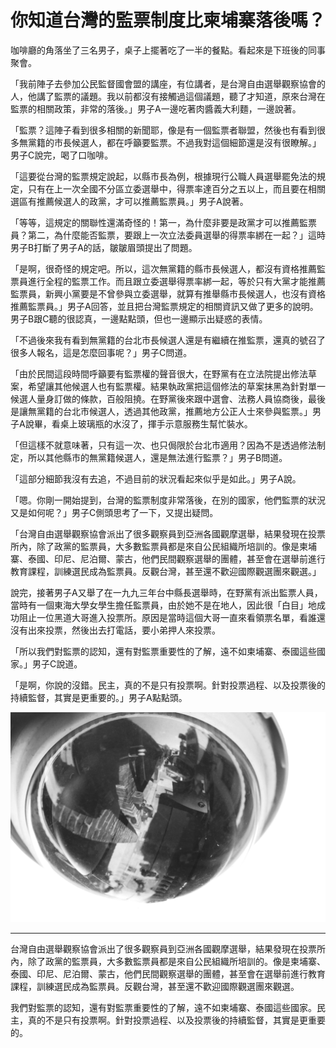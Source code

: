 # 你知道台灣的監票制度比柬埔寨落後嗎？

咖啡廳的角落坐了三名男子，桌子上擺著吃了一半的餐點。看起來是下班後的同事聚會。

「我前陣子去參加公民監督國會盟的講座，有位講者，是台灣自由選舉觀察協會的人，他講了監票的議題。我以前都沒有接觸過這個議題，聽了才知道，原來台灣在監票的相關政策，非常的落後。」男子A一邊吃著肉醬義大利麵，一邊說著。

「監票？這陣子看到很多相關的新聞耶，像是有一個監票者聯盟，然後也有看到很多無黨籍的市長候選人，都在呼籲要監票。不過我對這個細節還是沒有很瞭解。」男子C說完，喝了口咖啡。

「這要從台灣的監票規定說起，以縣市長為例，根據現行公職人員選舉罷免法的規定，只有在上一次全國不分區立委選舉中，得票率達百分之五以上，而且要在相關選區有推薦候選人的政黨，才可以推薦監票員。」男子A說著。

「等等，這規定的關聯性還滿奇怪的！第一，為什麼非要是政黨才可以推薦監票員？第二，為什麼能否監票，要跟上一次立法委員選舉的得票率綁在一起？」這時男子B打斷了男子A的話，皺皺眉頭提出了問題。

「是啊，很奇怪的規定吧。所以，這次無黨籍的縣市長候選人，都沒有資格推薦監票員進行全程的監票工作。而且跟立委選舉得票率綁一起，等於只有大黨才能推薦監票員，新興小黨要是不曾參與立委選舉，就算有推舉縣市長候選人，也沒有資格推薦監票員。」男子A回答，並且把台灣監票規定的相關資訊又做了更多的說明。男子B跟C聽的很認真，一邊點點頭，但也一邊顯示出疑惑的表情。

「不過後來我有看到無黨籍的台北市長候選人還是有繼續在推監票，還真的號召了很多人報名，這是怎麼回事呢？」男子C問道。

「由於民間這段時間呼籲要有監票權的聲音很大，在野黨有在立法院提出修法草案，希望讓其他候選人也有監票權。結果執政黨把這個修法的草案抹黑為針對單一候選人量身訂做的條款，百般阻撓。在野黨後來跟中選會、法務人員協商後，最後是讓無黨籍的台北市候選人，透過其他政黨，推薦地方公正人士來參與監票。」男子A說畢，看桌上玻璃瓶的水沒了，揮手示意服務生幫忙裝水。

「但這樣不就意味著，只有這一次、也只侷限於台北市適用？因為不是透過修法制定，所以其他縣市的無黨籍候選人，還是無法進行監票？」男子B問道。

「這部分細節我沒有去追，不過目前的狀況看起來似乎是如此。」男子A說。

「嗯。你剛一開始提到，台灣的監票制度非常落後，在別的國家，他們監票的狀況又是如何呢？」男子C側頭思考了一下，又提出疑問。

「台灣自由選舉觀察協會派出了很多觀察員到亞洲各國觀摩選舉，結果發現在投票所內，除了政黨的監票員，大多數監票員都是來自公民組織所培訓的。像是柬埔寨、泰國、印尼、尼泊爾、蒙古，他們民間觀察選舉的團體，甚至會在選舉前進行教育課程，訓練選民成為監票員。反觀台灣，甚至還不歡迎國際觀選團來觀選。」

說完，接著男子A又舉了在一九九三年台中縣長選舉時，在野黨有派出監票人員，當時有一個東海大學女學生擔任監票員，由於她不是在地人，因此很「白目」地成功阻止一位黑道大哥進入投票所。原因是當時這個大哥一直來看領票名單，看誰還沒有出來投票，然後出去打電話，要小弟押人來投票。

「所以我們對監票的認知，還有對監票重要性的了解，遠不如柬埔寨、泰國這些國家。」男子C說道。

「是啊，你說的沒錯。民主，真的不是只有投票啊。針對投票過程、以及投票後的持續監督，其實是更重要的。」男子A點點頭。

![你知道台灣的監票制度比柬埔寨落後嗎？](10-0.jpg "你知道台灣的監票制度比柬埔寨落後嗎？")

-----

台灣自由選舉觀察協會派出了很多觀察員到亞洲各國觀摩選舉，結果發現在投票所內，除了政黨的監票員，大多數監票員都是來自公民組織所培訓的。像是柬埔寨、泰國、印尼、尼泊爾、蒙古，他們民間觀察選舉的團體，甚至會在選舉前進行教育課程，訓練選民成為監票員。反觀台灣，甚至還不歡迎國際觀選團來觀選。

我們對監票的認知，還有對監票重要性的了解，遠不如柬埔寨、泰國這些國家。民主，真的不是只有投票啊。針對投票過程、以及投票後的持續監督，其實是更重要的。

